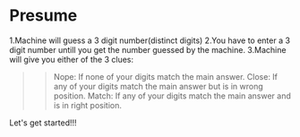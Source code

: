 # Presume
1.Machine will guess a 3 digit number(distinct digits)
2.You have to enter a 3 digit number untill you get the number guessed by the machine.
3.Machine will give you either of the 3 clues:
   >> Nope: If none of your digits match the main answer.
   >> Close: If any of your digits match the main answer but is in wrong position.
   >> Match: If any of your digits match the main answer and is in right position.

Let's get started!!!
  
